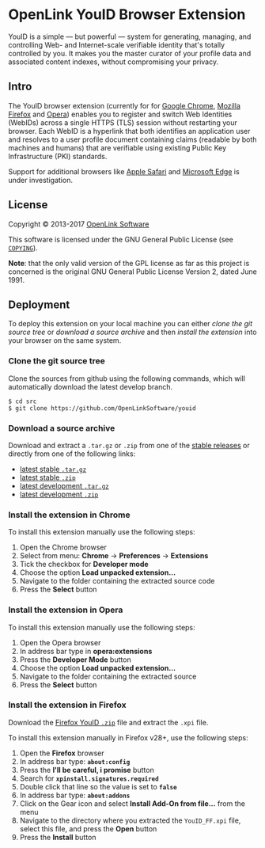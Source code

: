 # OpenLink YouID Browser Extension

YouID is a simple — but powerful — system for generating, managing, and 
controlling Web- and Internet-scale verifiable identity that's totally 
controlled by you. It makes you the master curator of your profile data 
and associated content indexes, without compromising your privacy.

## Intro

The YouID browser extension (currently for for 
[Google Chrome](http://www.google.com/chrome/browser/),
[Mozilla Firefox](http://www.mozilla.org/firefox/) and 
[Opera](http://www.opera.com/)) 
enables you to register and switch Web Identities (WebIDs) across 
a single HTTPS (TLS) session without restarting your browser. Each 
WebID is a hyperlink that both identifies an application user and 
resolves to a user profile document containing claims (readable by 
both machines and humans) that are verifiable using existing Public 
Key Infrastructure (PKI) standards.

Support for additional browsers like
[Apple Safari](http://www.apple.com/safari/) and
[Microsoft Edge](https://www.microsoft.com/microsoft-edge)
is under investigation.

## License
Copyright © 2013-2017 [OpenLink Software](mailto:opensource@openlinksw.com)

This software is licensed under the GNU General Public License (see
[`COPYING`](https://github.com/OpenLinkSoftware/youid/blob/master/COPYING)).

**Note**: that the only valid version of the GPL license as far as this project is concerned is the
original GNU General Public License Version 2, dated June 1991.

## Deployment
To deploy this extension on your local machine you can either *clone the git source tree* or
*download a source archive* and then *install the extension* into your browser on
the same system.

### Clone the git source tree
Clone the sources from github using the following commands, which will automatically download the latest develop branch.
```shell
$ cd src
$ git clone https://github.com/OpenLinkSoftware/youid
```


### Download a source archive
Download and extract a `.tar.gz` or `.zip` from one of the
[stable releases](https://github.com/OpenLinkSoftware/youid/releases/latest)
or directly from one of the following links:

- [latest stable `.tar.gz`](https://github.com/OpenLinkSoftware/youid/archive/master.tar.gz)
- [latest stable `.zip`](https://github.com/OpenLinkSoftware/youid/archive/master.zip)
- [latest development `.tar.gz`](https://github.com/OpenLinkSoftware/youid/archive/develop.tar.gz)
- [latest development `.zip`](https://github.com/OpenLinkSoftware/youid/archive/develop.zip)

### Install the extension in Chrome
To install this extension manually use the following steps:

1. Open the Chrome browser
1. Select from menu: **Chrome** → **Preferences** → **Extensions**
1. Tick the checkbox for **Developer mode** 
1. Choose the option **Load unpacked extension...**
1. Navigate to the folder containing the extracted source code
1. Press the **Select** button

### Install the extension in Opera
To install this extension manually use the following steps:

1. Open the Opera browser
1. In address bar type in **opera:extensions**
1. Press the **Developer Mode** button
1. Choose the option **Load unpacked extension...**
1. Navigate to the folder containing the extracted source
1. Press the **Select** button

### Install the extension in Firefox
Download the [Firefox YouID `.zip`](https://github.com/OpenLinkSoftware/youid/releases/download/)
file and extract the `.xpi` file.

To install this extension manually in Firefox v28+, use the following steps:
1.  Open the **Firefox** browser
1.  In address bar type: **`about:config`**
1.  Press the **I'll be careful, i promise** button
1.  Search for **`xpinstall.signatures.required`**
1.  Double click that line so the value is set to **`false`**
1.  In address bar type: **`about:addons`**
1.  Click on the Gear icon and select **Install Add-On from file...** from the menu
1.  Navigate to the directory where you extracted the `YouID_FF.xpi` file, 
  select this file, and press the **Open** button
1.  Press the **Install** button
